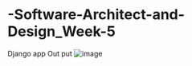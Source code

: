 # -Software-Architect-and-Design_Week-5
Django app
Out put
![image](https://user-images.githubusercontent.com/118508267/204077497-9dceaf7f-643a-4e71-b343-32ae1e91359d.png)
